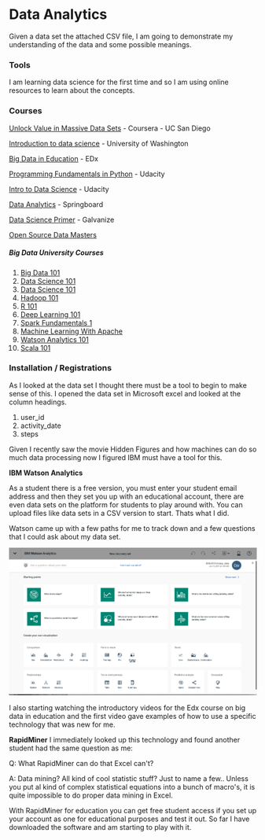 # Data Analytics
Given a data set the attached CSV file, I am going to demonstrate my understanding of the data and some possible meanings.

### Tools
I am learning data science for the first time and so I am using online resources to learn about the concepts.

### Courses
[Unlock Value in Massive Data Sets](https://www.coursera.org/specializations/big-data) - Coursera - UC San Diego

[Introduction to data science](https://www.youtube.com/watch?v=kUZ6mH1_v0U&list=PLMiChZq0IHh1A5mz4o0T_vWXJnsi-7EY-) - University of Washington

[Big Data in Education](https://courses.edx.org/courses/course-v1:TeachersCollegeX+BDE1x+2T2015/courseware/70778dec3400435b9e46363767bdfa86/bd31de33e9544045ac7b1aa21cc627d6/) - EDx

[Programming Fundamentals in Python](https://classroom.udacity.com/courses/ud036) - Udacity

[Intro to Data Science](https://classroom.udacity.com/courses/ud359) - Udacity

[Data Analytics](https://www.springboard.com/learning-paths/data-analysis/learn/?) - Springboard

[Data Science Primer](https://github.com/amblount/data-science-primer) - Galvanize

[Open Source Data Masters](https://github.com/datasciencemasters/go)

##### Big Data University Courses
1. [Big Data 101](https://bigdatauniversity.com/courses/)
2. [Data Science 101](https://bigdatauniversity.com/courses/)
3. [Data Science 101](https://bigdatauniversity.com/courses/)
4. [Hadoop 101](https://bigdatauniversity.com/courses/)
5. [R 101](https://bigdatauniversity.com/courses/)
6. [Deep Learning 101](https://bigdatauniversity.com/courses/)
7. [Spark Fundamentals 1](https://bigdatauniversity.com/courses/)
8. [Machine Learning With Apache](https://bigdatauniversity.com/courses/)
9. [Watson Analytics 101](https://bigdatauniversity.com/courses/)
10. [Scala 101](https://bigdatauniversity.com/courses/)

### Installation / Registrations
As I looked at the data set I thought there must be a tool to begin to make sense of this. I opened the data set in Microsoft excel and looked at the column headings.

1. user_id
2. activity_date
3. steps

Given I recently saw the movie Hidden Figures and how machines can do so much data processing now I figured IBM must have a tool for this.

**IBM Watson Analytics**

As a student there is a free version, you must enter your student email address and then they set you up with an educational account, there are even data sets on the platform for students to play around with. You can upload files like data sets in a CSV version to start. Thats what I did.

Watson came up with a few paths for me to track down and a few questions that I could ask about my data set.

![IBM Watson Platform](https://github.com/amblount/fitbit-data-set/blob/master/ibm-watson.png) 

I also starting watching the introductory videos for the Edx course on big data in education and the first video gave examples of how to use a specific technology that was new for me.

**RapidMiner**
I immediately looked up this technology and found another student had the same question as me:

Q: What RapidMiner can do that Excel can't?

A: Data mining? All kind of cool statistic stuff? Just to name a few.. Unless you put al kind of complex statistical equations into a bunch of macro's, it is quite impossible to do proper data mining in Excel.

With RapidMiner for education you can get free student access if you set up your account as one for educational purposes and test it out. So far I have downloaded the software and am starting to play with it.










